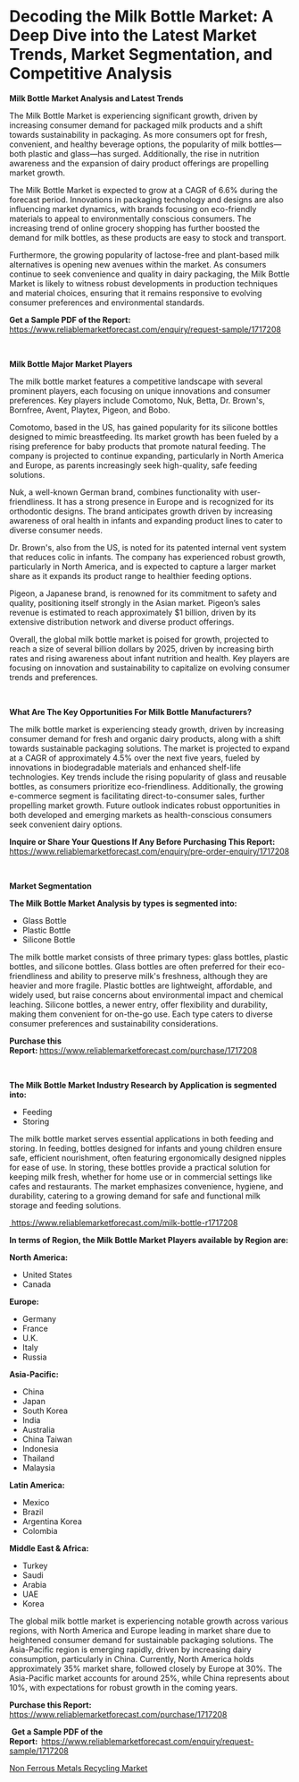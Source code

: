 <p><h1>Decoding the Milk Bottle Market: A Deep Dive into the Latest Market Trends, Market Segmentation, and Competitive Analysis</h1></p><p><strong>Milk Bottle Market Analysis and Latest Trends</strong></p>
<p><p>The Milk Bottle Market is experiencing significant growth, driven by increasing consumer demand for packaged milk products and a shift towards sustainability in packaging. As more consumers opt for fresh, convenient, and healthy beverage options, the popularity of milk bottles—both plastic and glass—has surged. Additionally, the rise in nutrition awareness and the expansion of dairy product offerings are propelling market growth.</p><p>The Milk Bottle Market is expected to grow at a CAGR of 6.6% during the forecast period. Innovations in packaging technology and designs are also influencing market dynamics, with brands focusing on eco-friendly materials to appeal to environmentally conscious consumers. The increasing trend of online grocery shopping has further boosted the demand for milk bottles, as these products are easy to stock and transport.</p><p>Furthermore, the growing popularity of lactose-free and plant-based milk alternatives is opening new avenues within the market. As consumers continue to seek convenience and quality in dairy packaging, the Milk Bottle Market is likely to witness robust developments in production techniques and material choices, ensuring that it remains responsive to evolving consumer preferences and environmental standards.</p></p>
<p><strong>Get a Sample PDF of the Report:&nbsp;</strong> <a href="https://www.reliablemarketforecast.com/enquiry/request-sample/1717208?utm_campaign=3029&utm_medium=2&utm_source=Github&utm_content=ia&utm_term=25032025&utm_id=milk-bottle">https://www.reliablemarketforecast.com/enquiry/request-sample/1717208</a></p>
<p>&nbsp;</p>
<p><strong>Milk Bottle Major Market Players</strong></p>
<p><p>The milk bottle market features a competitive landscape with several prominent players, each focusing on unique innovations and consumer preferences. Key players include Comotomo, Nuk, Betta, Dr. Brown's, Bornfree, Avent, Playtex, Pigeon, and Bobo.</p><p>Comotomo, based in the US, has gained popularity for its silicone bottles designed to mimic breastfeeding. Its market growth has been fueled by a rising preference for baby products that promote natural feeding. The company is projected to continue expanding, particularly in North America and Europe, as parents increasingly seek high-quality, safe feeding solutions.</p><p>Nuk, a well-known German brand, combines functionality with user-friendliness. It has a strong presence in Europe and is recognized for its orthodontic designs. The brand anticipates growth driven by increasing awareness of oral health in infants and expanding product lines to cater to diverse consumer needs.</p><p>Dr. Brown's, also from the US, is noted for its patented internal vent system that reduces colic in infants. The company has experienced robust growth, particularly in North America, and is expected to capture a larger market share as it expands its product range to healthier feeding options.</p><p>Pigeon, a Japanese brand, is renowned for its commitment to safety and quality, positioning itself strongly in the Asian market. Pigeon’s sales revenue is estimated to reach approximately $1 billion, driven by its extensive distribution network and diverse product offerings.</p><p>Overall, the global milk bottle market is poised for growth, projected to reach a size of several billion dollars by 2025, driven by increasing birth rates and rising awareness about infant nutrition and health. Key players are focusing on innovation and sustainability to capitalize on evolving consumer trends and preferences.</p></p>
<p>&nbsp;</p>
<p><strong>What Are The Key Opportunities For Milk Bottle Manufacturers?</strong></p>
<p><p>The milk bottle market is experiencing steady growth, driven by increasing consumer demand for fresh and organic dairy products, along with a shift towards sustainable packaging solutions. The market is projected to expand at a CAGR of approximately 4.5% over the next five years, fueled by innovations in biodegradable materials and enhanced shelf-life technologies. Key trends include the rising popularity of glass and reusable bottles, as consumers prioritize eco-friendliness. Additionally, the growing e-commerce segment is facilitating direct-to-consumer sales, further propelling market growth. Future outlook indicates robust opportunities in both developed and emerging markets as health-conscious consumers seek convenient dairy options.</p></p>
<p><strong>Inquire or Share Your Questions If Any Before Purchasing This Report:</strong> <a href="https://www.reliablemarketforecast.com/enquiry/pre-order-enquiry/1717208?utm_campaign=3029&utm_medium=2&utm_source=Github&utm_content=ia&utm_term=25032025&utm_id=milk-bottle">https://www.reliablemarketforecast.com/enquiry/pre-order-enquiry/1717208</a></p>
<p>&nbsp;</p>
<p><strong>Market Segmentation</strong></p>
<p><strong>The Milk Bottle Market Analysis by types is segmented into:</strong></p>
<p><ul><li>Glass Bottle</li><li>Plastic Bottle</li><li>Silicone Bottle</li></ul></p>
<p><p>The milk bottle market consists of three primary types: glass bottles, plastic bottles, and silicone bottles. Glass bottles are often preferred for their eco-friendliness and ability to preserve milk's freshness, although they are heavier and more fragile. Plastic bottles are lightweight, affordable, and widely used, but raise concerns about environmental impact and chemical leaching. Silicone bottles, a newer entry, offer flexibility and durability, making them convenient for on-the-go use. Each type caters to diverse consumer preferences and sustainability considerations.</p></p>
<p><strong>Purchase this Report:&nbsp;</strong><a href="https://www.reliablemarketforecast.com/purchase/1717208?utm_campaign=3029&utm_medium=2&utm_source=Github&utm_content=ia&utm_term=25032025&utm_id=milk-bottle">https://www.reliablemarketforecast.com/purchase/1717208</a></p>
<p>&nbsp;</p>
<p><strong>The Milk Bottle Market Industry Research by Application is segmented into:</strong></p>
<p><ul><li>Feeding</li><li>Storing</li></ul></p>
<p><p>The milk bottle market serves essential applications in both feeding and storing. In feeding, bottles designed for infants and young children ensure safe, efficient nourishment, often featuring ergonomically designed nipples for ease of use. In storing, these bottles provide a practical solution for keeping milk fresh, whether for home use or in commercial settings like cafes and restaurants. The market emphasizes convenience, hygiene, and durability, catering to a growing demand for safe and functional milk storage and feeding solutions.</p></p>
<p><a href="https://www.reliablemarketforecast.com/milk-bottle-r1717208?utm_campaign=3029&utm_medium=2&utm_source=Github&utm_content=ia&utm_term=25032025&utm_id=milk-bottle">&nbsp;https://www.reliablemarketforecast.com/milk-bottle-r1717208</a></p>
<p><strong>In terms of Region, the Milk Bottle Market Players available by Region are:</strong></p>
<p>
    <p> <strong> North America: </strong>
        <ul>
            <li>United States</li>
            <li>Canada</li>
        </ul>
        </p> 
    <p> <strong> Europe: </strong>
        <ul>
            <li>Germany</li>
            <li>France</li>
            <li>U.K.</li>
            <li>Italy</li>
            <li>Russia</li>
        </ul>
        </p> 
    <p> <strong> Asia-Pacific: </strong>
        <ul>
            <li>China</li>
            <li>Japan</li>
            <li>South Korea</li>
            <li>India</li>
            <li>Australia</li>
            <li>China Taiwan</li>
            <li>Indonesia</li>
            <li>Thailand</li>
            <li>Malaysia</li>
        </ul>
        </p> 
    <p> <strong> Latin America: </strong>
        <ul>
            <li>Mexico</li>
            <li>Brazil</li>
            <li>Argentina Korea</li>
            <li>Colombia</li>
        </ul>
        </p> 
    <p> <strong> Middle East & Africa: </strong>
        <ul>
            <li>Turkey</li>
            <li>Saudi</li>
            <li>Arabia</li>
            <li>UAE</li>
            <li>Korea</li>
        </ul>
    </p>
    </p>
<p><p>The global milk bottle market is experiencing notable growth across various regions, with North America and Europe leading in market share due to heightened consumer demand for sustainable packaging solutions. The Asia-Pacific region is emerging rapidly, driven by increasing dairy consumption, particularly in China. Currently, North America holds approximately 35% market share, followed closely by Europe at 30%. The Asia-Pacific market accounts for around 25%, while China represents about 10%, with expectations for robust growth in the coming years.</p></p>
<p><strong>Purchase this Report: </strong><a href="https://www.reliablemarketforecast.com/purchase/1717208?utm_campaign=3029&utm_medium=2&utm_source=Github&utm_content=ia&utm_term=25032025&utm_id=milk-bottle">https://www.reliablemarketforecast.com/purchase/1717208</a></p>
<p>&nbsp;<strong>Get a Sample PDF of the Report:&nbsp;&nbsp;</strong><a href="https://www.reliablemarketforecast.com/enquiry/request-sample/1717208?utm_campaign=3029&utm_medium=2&utm_source=Github&utm_content=ia&utm_term=25032025&utm_id=milk-bottle">https://www.reliablemarketforecast.com/enquiry/request-sample/1717208</a></p>
<p><strong></strong></p>
<p><p><a href="https://github.com/hunanuzmez/Market-Research-Report-List-1/blob/main/non-ferrous-metals-recycling-market.md?utm_campaign=3029&utm_medium=2&utm_source=Github&utm_content=ia&utm_term=25032025&utm_id=milk-bottle">Non Ferrous Metals Recycling Market</a></p></p>